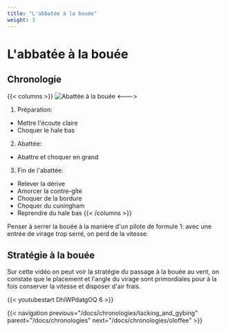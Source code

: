 ```yaml
---
title: "L'abbatée à la bouée"
weight: 3
---
```

# L'abbatée à la bouée

## Chronologie
{{< columns >}}
![Abattée à la bouée](../images/abattee.png)
<--->
1. Préparation:
* Mettre l'écoute claire
* Choquer le hale bas 
2. Abattée: 
* Abattre et choquer en grand
3. Fin de l'abattée:
* Relever la dérive
* Amorcer la contre-gîte 
* Choquer de la bordure
* Choquer du cuningham
* Reprendre du hale bas
{{< /columns >}}

Penser à serrer la bouée à la manière d'un pilote de formule 1: avec une entrée de virage trop serré, on perd de la vitesse.

## Stratégie à la bouée
Sur cette vidéo on peut voir la stratégie du passage à la bouée au vent, on constate que le placement et l'angle du virage sont primordiales pour à la fois conserver la vitesse et disposer d'air frais.

{{< youtubestart DhiWPdatgOQ 6 >}}

{{< navigation previous="/docs/chronologies/tacking_and_gybing" parent="/docs/chronologies" next="/docs/chronologies/oloffee" >}}
